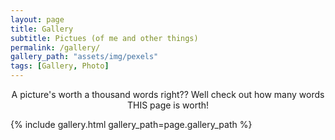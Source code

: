 ```yaml
---
layout: page
title: Gallery
subtitle: Pictues (of me and other things)
permalink: /gallery/
gallery_path: "assets/img/pexels"
tags: [Gallery, Photo]
---
```

<p align="center">
A picture's worth a thousand words right?? Well check out how many words THIS page is worth!
</p>

{% include gallery.html gallery_path=page.gallery_path %}

